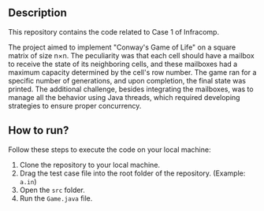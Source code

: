 ## Description
This repository contains the code related to Case 1 of Infracomp.

The project aimed to implement "Conway's Game of Life" on a square matrix of size n×n. The peculiarity was that each cell should have a mailbox to receive the state of its neighboring cells, and these mailboxes had a maximum capacity determined by the cell's row number. The game ran for a specific number of generations, and upon completion, the final state was printed. The additional challenge, besides integrating the mailboxes, was to manage all the behavior using Java threads, which required developing strategies to ensure proper concurrency.

## How to run?
Follow these steps to execute the code on your local machine:

1. Clone the repository to your local machine.
2. Drag the test case file into the root folder of the repository. (Example: `a.in`)
3. Open the `src` folder.
4. Run the `Game.java` file.


